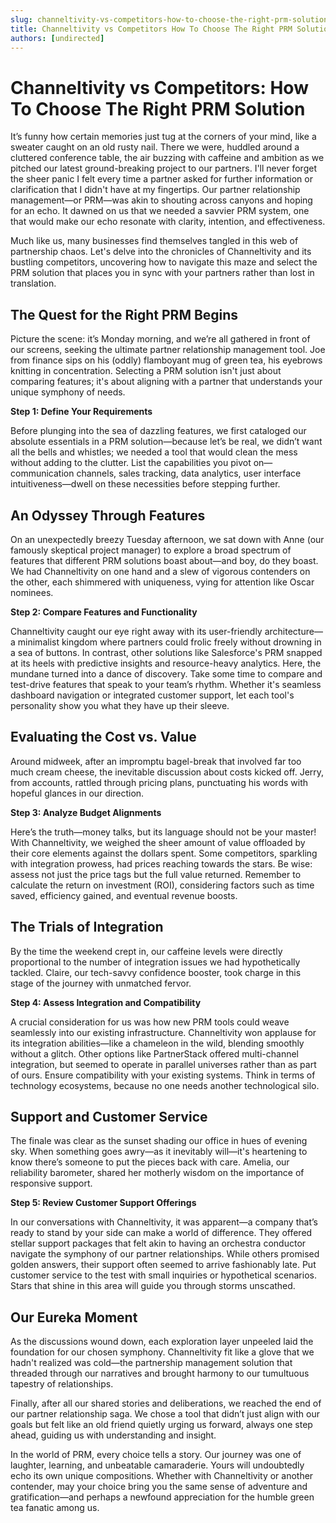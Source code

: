 ```yaml
---
slug: channeltivity-vs-competitors-how-to-choose-the-right-prm-solution
title: Channeltivity vs Competitors How To Choose The Right PRM Solution
authors: [undirected]
---
```



# Channeltivity vs Competitors: How To Choose The Right PRM Solution

It’s funny how certain memories just tug at the corners of your mind, like a sweater caught on an old rusty nail. There we were, huddled around a cluttered conference table, the air buzzing with caffeine and ambition as we pitched our latest ground-breaking project to our partners. I'll never forget the sheer panic I felt every time a partner asked for further information or clarification that I didn't have at my fingertips. Our partner relationship management—or PRM—was akin to shouting across canyons and hoping for an echo. It dawned on us that we needed a savvier PRM system, one that would make our echo resonate with clarity, intention, and effectiveness.

Much like us, many businesses find themselves tangled in this web of partnership chaos. Let's delve into the chronicles of Channeltivity and its bustling competitors, uncovering how to navigate this maze and select the PRM solution that places you in sync with your partners rather than lost in translation.

## The Quest for the Right PRM Begins

Picture the scene: it’s Monday morning, and we’re all gathered in front of our screens, seeking the ultimate partner relationship management tool. Joe from finance sips on his (oddly) flamboyant mug of green tea, his eyebrows knitting in concentration. Selecting a PRM solution isn't just about comparing features; it's about aligning with a partner that understands your unique symphony of needs. 

**Step 1: Define Your Requirements**

Before plunging into the sea of dazzling features, we first cataloged our absolute essentials in a PRM solution—because let’s be real, we didn’t want all the bells and whistles; we needed a tool that would clean the mess without adding to the clutter. List the capabilities you pivot on—communication channels, sales tracking, data analytics, user interface intuitiveness—dwell on these necessities before stepping further.

## An Odyssey Through Features

On an unexpectedly breezy Tuesday afternoon, we sat down with Anne (our famously skeptical project manager) to explore a broad spectrum of features that different PRM solutions boast about—and boy, do they boast. We had Channeltivity on one hand and a slew of vigorous contenders on the other, each shimmered with uniqueness, vying for attention like Oscar nominees.

**Step 2: Compare Features and Functionality**

Channeltivity caught our eye right away with its user-friendly architecture—a minimalist kingdom where partners could frolic freely without drowning in a sea of buttons. In contrast, other solutions like Salesforce's PRM snapped at its heels with predictive insights and resource-heavy analytics. Here, the mundane turned into a dance of discovery. Take some time to compare and test-drive features that speak to your team’s rhythm. Whether it's seamless dashboard navigation or integrated customer support, let each tool's personality show you what they have up their sleeve.

## Evaluating the Cost vs. Value

Around midweek, after an impromptu bagel-break that involved far too much cream cheese, the inevitable discussion about costs kicked off. Jerry, from accounts, rattled through pricing plans, punctuating his words with hopeful glances in our direction.

**Step 3: Analyze Budget Alignments**

Here’s the truth—money talks, but its language should not be your master! With Channeltivity, we weighed the sheer amount of value offloaded by their core elements against the dollars spent. Some competitors, sparkling with integration prowess, had prices reaching towards the stars. Be wise: assess not just the price tags but the full value returned. Remember to calculate the return on investment (ROI), considering factors such as time saved, efficiency gained, and eventual revenue boosts.

## The Trials of Integration

By the time the weekend crept in, our caffeine levels were directly proportional to the number of integration issues we had hypothetically tackled. Claire, our tech-savvy confidence booster, took charge in this stage of the journey with unmatched fervor.

**Step 4: Assess Integration and Compatibility**

A crucial consideration for us was how new PRM tools could weave seamlessly into our existing infrastructure. Channeltivity won applause for its integration abilities—like a chameleon in the wild, blending smoothly without a glitch. Other options like PartnerStack offered multi-channel integration, but seemed to operate in parallel universes rather than as part of ours. Ensure compatibility with your existing systems. Think in terms of technology ecosystems, because no one needs another technological silo.

## Support and Customer Service

The finale was clear as the sunset shading our office in hues of evening sky. When something goes awry—as it inevitably will—it's heartening to know there’s someone to put the pieces back with care. Amelia, our reliability barometer, shared her motherly wisdom on the importance of responsive support.

**Step 5: Review Customer Support Offerings**

In our conversations with Channeltivity, it was apparent—a company that’s ready to stand by your side can make a world of difference. They offered stellar support packages that felt akin to having an orchestra conductor navigate the symphony of our partner relationships. While others promised golden answers, their support often seemed to arrive fashionably late. Put customer service to the test with small inquiries or hypothetical scenarios. Stars that shine in this area will guide you through storms unscathed.

## Our Eureka Moment

As the discussions wound down, each exploration layer unpeeled laid the foundation for our chosen symphony. Channeltivity fit like a glove that we hadn't realized was cold—the partnership management solution that threaded through our narratives and brought harmony to our tumultuous tapestry of relationships.

Finally, after all our shared stories and deliberations, we reached the end of our partner relationship saga. We chose a tool that didn’t just align with our goals but felt like an old friend quietly urging us forward, always one step ahead, guiding us with understanding and insight.

In the world of PRM, every choice tells a story. Our journey was one of laughter, learning, and unbeatable camaraderie. Yours will undoubtedly echo its own unique compositions. Whether with Channeltivity or another contender, may your choice bring you the same sense of adventure and gratification—and perhaps a newfound appreciation for the humble green tea fanatic among us.